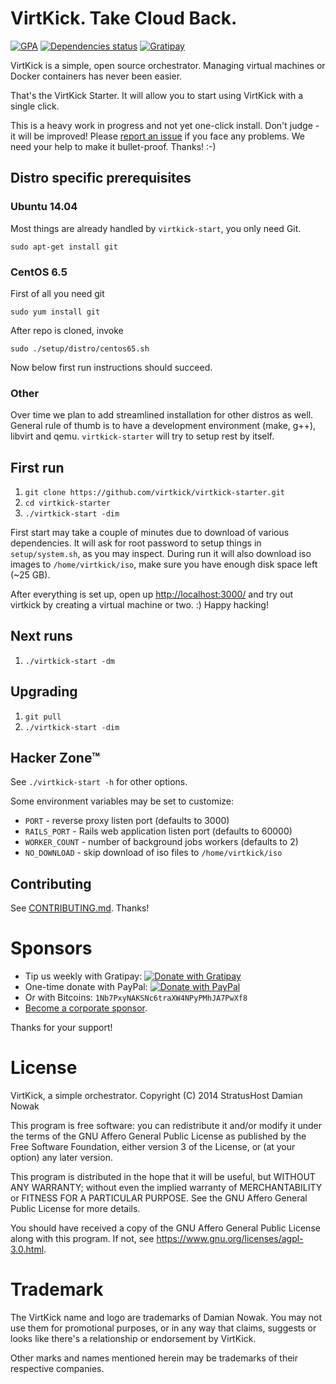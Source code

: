 # VirtKick. Take Cloud Back.

[![GPA](https://img.shields.io/codeclimate/github/virtkick/virtkick-starter.svg?style=flat-square)](https://codeclimate.com/github/virtkick/virtkick-starter)
[![Dependencies status](http://img.shields.io/gemnasium/virtkick/virtkick-starter.svg?style=flat-square)](https://gemnasium.com/virtkick/virtkick-starter)
[![Gratipay](https://img.shields.io/gratipay/virtkick.svg?style=flat-square)](https://gratipay.com/virtkick/)

VirtKick is a simple, open source orchestrator.
Managing virtual machines or Docker containers has never been easier.

That's the VirtKick Starter. It will allow you to start using VirtKick with a single click.

This is a heavy work in progress and not yet one-click install. Don't judge - it will be improved! Please [report an issue](https://github.com/virtkick/virtkick) if you face any problems. We need your help to make it bullet-proof. Thanks! :-)

## Distro specific prerequisites

### Ubuntu 14.04

Most things are already handled by `virtkick-start`, you only need Git.
```
sudo apt-get install git
```
### CentOS 6.5
First of all you need git
```
sudo yum install git
```

After repo is cloned, invoke
```
sudo ./setup/distro/centos65.sh
```
Now below first run instructions should succeed.

### Other

Over time we plan to add streamlined installation for other distros as well. General rule of thumb is to have a development environment (make, g++), libvirt and qemu. `virtkick-starter` will try to setup rest by itself.

## First run

1. `git clone https://github.com/virtkick/virtkick-starter.git`
2. `cd virtkick-starter`
3. `./virtkick-start -dim`

First start may take a couple of minutes due to download of various dependencies. It will ask for root password to setup things in `setup/system.sh`, as you may inspect. During run it will also download iso images to `/home/virtkick/iso`, make sure you have enough disk space left (~25 GB).

After everything is set up, open up  [http://localhost:3000/](http://localhost:3000/) and try out virtkick by creating a virtual machine or two. :) Happy hacking!

## Next runs

1. `./virtkick-start -dm`

## Upgrading

1. `git pull`
2. `./virtkick-start -dim`

## Hacker Zone™

See `./virtkick-start -h` for other options.

Some environment variables may be set to customize:

- `PORT` - reverse proxy listen port (defaults to 3000)
- `RAILS_PORT` - Rails web application listen port (defaults to 60000)
- `WORKER_COUNT` - number of background jobs workers (defaults to 2)
- `NO_DOWNLOAD` - skip download of iso files to `/home/virtkick/iso`

## Contributing

See [CONTRIBUTING.md](https://github.com/virtkick/virtkick-website/blob/master/CONTRIBUTING.md). Thanks!


# Sponsors

- Tip us weekly with Gratipay: [![Donate with Gratipay](https://img.shields.io/gratipay/virtkick.svg?style=flat-square)](https://gratipay.com/virtkick/)
- One-time donate with PayPal: [![Donate with PayPal](https://raw.githubusercontent.com/virtkick/virtkick/master/paypal-donate.png)](https://www.paypal.com/cgi-bin/webscr?cmd=_s-xclick&hosted_button_id=AGF4FPG7JZ7NY&lc=US)
- Or with Bitcoins: `1Nb7PxyNAKSNc6traXW4NPyPMhJA7PwXf8`
- [Become a corporate sponsor](https://www.virtkick.io/become-a-sponsor.html).

Thanks for your support!


# License

VirtKick, a simple orchestrator.
Copyright (C) 2014 StratusHost Damian Nowak

This program is free software: you can redistribute it and/or modify
it under the terms of the GNU Affero General Public License as
published by the Free Software Foundation, either version 3 of the
License, or (at your option) any later version.

This program is distributed in the hope that it will be useful,
but WITHOUT ANY WARRANTY; without even the implied warranty of
MERCHANTABILITY or FITNESS FOR A PARTICULAR PURPOSE.  See the
GNU Affero General Public License for more details.

You should have received a copy of the GNU Affero General Public License
along with this program.  If not, see https://www.gnu.org/licenses/agpl-3.0.html.


# Trademark

The VirtKick name and logo are trademarks of Damian Nowak.
You may not use them for promotional purposes,
or in any way that claims, suggests or looks like
there's a relationship or endorsement by VirtKick.

Other marks and names mentioned herein may be trademarks of their respective companies.

